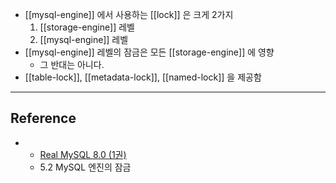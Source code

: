 - [[mysql-engine]] 에서 사용하는 [[lock]] 은 크게 2가지
	1. [[storage-engine]] 레벨
	2. [[mysql-engine]] 레벨
- [[mysql-engine]] 레벨의 잠금은 모든 [[storage-engine]] 에 영향
	- 그 반대는 아니다.
- [[table-lock]], [[metadata-lock]], [[named-lock]] 을 제공함
---
## Reference
 - - [Real MySQL 8.0 (1권)](https://product.kyobobook.co.kr/detail/S000001766482)
	- 5.2 MySQL 엔진의 잠금